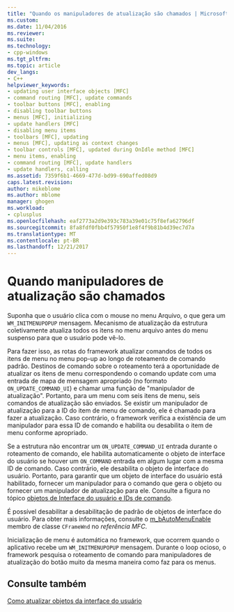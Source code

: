 ```yaml
---
title: "Quando os manipuladores de atualização são chamados | Microsoft Docs"
ms.custom: 
ms.date: 11/04/2016
ms.reviewer: 
ms.suite: 
ms.technology:
- cpp-windows
ms.tgt_pltfrm: 
ms.topic: article
dev_langs:
- C++
helpviewer_keywords:
- updating user interface objects [MFC]
- command routing [MFC], update commands
- toolbar buttons [MFC], enabling
- disabling toolbar buttons
- menus [MFC], initializing
- update handlers [MFC]
- disabling menu items
- toolbars [MFC], updating
- menus [MFC], updating as context changes
- toolbar controls [MFC], updated during OnIdle method [MFC]
- menu items, enabling
- command routing [MFC], update handlers
- update handlers, calling
ms.assetid: 7359f6b1-4669-477d-bd99-690affed08d9
caps.latest.revision: 
author: mikeblome
ms.author: mblome
manager: ghogen
ms.workload:
- cplusplus
ms.openlocfilehash: eaf2773a2d9e393c783a39e01c75f8efa62796df
ms.sourcegitcommit: 8fa8fdf0fbb4f57950f1e8f4f9b81b4d39ec7d7a
ms.translationtype: MT
ms.contentlocale: pt-BR
ms.lasthandoff: 12/21/2017
---
```

# <a name="when-update-handlers-are-called"></a>Quando manipuladores de atualização são chamados
Suponha que o usuário clica com o mouse no menu Arquivo, o que gera um `WM_INITMENUPOPUP` mensagem. Mecanismo de atualização da estrutura coletivamente atualiza todos os itens no menu arquivo antes do menu suspenso para que o usuário pode vê-lo.  
  
 Para fazer isso, as rotas do framework atualizar comandos de todos os itens de menu no menu pop-up ao longo de roteamento de comando padrão. Destinos de comando sobre o roteamento terá a oportunidade de atualizar os itens de menu correspondendo o comando update com uma entrada de mapa de mensagem apropriado (no formato `ON_UPDATE_COMMAND_UI`) e chamar uma função de "manipulador de atualização". Portanto, para um menu com seis itens de menu, seis comandos de atualização são enviados. Se existir um manipulador de atualização para a ID do item de menu de comando, ele é chamado para fazer a atualização. Caso contrário, o framework verifica a existência de um manipulador para essa ID de comando e habilita ou desabilita o item de menu conforme apropriado.  
  
 Se a estrutura não encontrar um `ON_UPDATE_COMMAND_UI` entrada durante o roteamento de comando, ele habilita automaticamente o objeto de interface do usuário se houver um `ON_COMMAND` entrada em algum lugar com a mesma ID de comando. Caso contrário, ele desabilita o objeto de interface do usuário. Portanto, para garantir que um objeto de interface do usuário está habilitado, fornecer um manipulador para o comando que gera o objeto ou fornecer um manipulador de atualização para ele. Consulte a figura no tópico [objetos de Interface do usuário e IDs de comando](../mfc/user-interface-objects-and-command-ids.md).  
  
 É possível desabilitar a desabilitação de padrão de objetos de interface do usuário. Para obter mais informações, consulte o [m_bAutoMenuEnable](../mfc/reference/cframewnd-class.md#m_bautomenuenable) membro de classe `CFrameWnd` no *referência MFC*.  
  
 Inicialização de menu é automática no framework, que ocorrem quando o aplicativo recebe um `WM_INITMENUPOPUP` mensagem. Durante o loop ocioso, o framework pesquisa o roteamento de comando para manipuladores de atualização do botão muito da mesma maneira como faz para os menus.  
  
## <a name="see-also"></a>Consulte também  
 [Como atualizar objetos da interface do usuário](../mfc/how-to-update-user-interface-objects.md)

